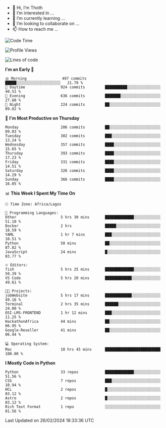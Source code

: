 <!---
thoth2357/thoth2357 is a ✨ special ✨ repository because its `README.md` (this file) appears on your GitHub profile.
You can click the Preview link to take a look at your changes.
--->

- 👋 Hi, I’m Thoth
- 👀 I’m interested in ...
- 🌱 I’m currently learning ...
- 💞️ I’m looking to collaborate on ...
- 📫 How to reach me ...




<!--START_SECTION:waka-->
![Code Time](http://img.shields.io/badge/Code%20Time-2%2C756%20hrs%204%20mins-blue)

![Profile Views](http://img.shields.io/badge/Profile%20Views-8-blue)

![Lines of code](https://img.shields.io/badge/From%20Hello%20World%20I%27ve%20Written-31.0%20million%20lines%20of%20code-blue)

**I'm an Early 🐤** 

```text
🌞 Morning                497 commits         █████░░░░░░░░░░░░░░░░░░░░   21.79 % 
🌆 Daytime                924 commits         ██████████░░░░░░░░░░░░░░░   40.51 % 
🌃 Evening                636 commits         ███████░░░░░░░░░░░░░░░░░░   27.88 % 
🌙 Night                  224 commits         ██░░░░░░░░░░░░░░░░░░░░░░░   09.82 % 
```
📅 **I'm Most Productive on Thursday** 

```text
Monday                   206 commits         ██░░░░░░░░░░░░░░░░░░░░░░░   09.03 % 
Tuesday                  302 commits         ███░░░░░░░░░░░░░░░░░░░░░░   13.24 % 
Wednesday                357 commits         ████░░░░░░░░░░░░░░░░░░░░░   15.65 % 
Thursday                 393 commits         ████░░░░░░░░░░░░░░░░░░░░░   17.23 % 
Friday                   331 commits         ████░░░░░░░░░░░░░░░░░░░░░   14.51 % 
Saturday                 326 commits         ████░░░░░░░░░░░░░░░░░░░░░   14.29 % 
Sunday                   366 commits         ████░░░░░░░░░░░░░░░░░░░░░   16.05 % 
```


📊 **This Week I Spent My Time On** 

```text
🕑︎ Time Zone: Africa/Lagos

💬 Programming Languages: 
Other                    5 hrs 30 mins       █████████████░░░░░░░░░░░░   51.10 % 
Docker                   2 hrs               █████░░░░░░░░░░░░░░░░░░░░   18.59 % 
YAML                     1 hr 7 mins         ███░░░░░░░░░░░░░░░░░░░░░░   10.51 % 
Python                   50 mins             ██░░░░░░░░░░░░░░░░░░░░░░░   07.82 % 
JavaScript               24 mins             █░░░░░░░░░░░░░░░░░░░░░░░░   03.77 % 

🔥 Editors: 
fish                     5 hrs 25 mins       █████████████░░░░░░░░░░░░   50.39 % 
VS Code                  5 hrs 20 mins       ████████████░░░░░░░░░░░░░   49.61 % 

🐱‍💻 Projects: 
jobWebsite               5 hrs 17 mins       ████████████░░░░░░░░░░░░░   49.16 % 
Terminal                 2 hrs 35 mins       ██████░░░░░░░░░░░░░░░░░░░   24.00 % 
OSI-LMS-FRONTEND         1 hr 12 mins        ███░░░░░░░░░░░░░░░░░░░░░░   11.25 % 
HackathonAfrica          44 mins             ██░░░░░░░░░░░░░░░░░░░░░░░   06.95 % 
Google-Reseller          41 mins             ██░░░░░░░░░░░░░░░░░░░░░░░   06.44 % 

💻 Operating System: 
Mac                      10 hrs 45 mins      █████████████████████████   100.00 % 
```

**I Mostly Code in Python** 

```text
Python                   33 repos            █████████████░░░░░░░░░░░░   51.56 % 
CSS                      7 repos             ███░░░░░░░░░░░░░░░░░░░░░░   10.94 % 
HCL                      2 repos             █░░░░░░░░░░░░░░░░░░░░░░░░   03.12 % 
Astro                    2 repos             █░░░░░░░░░░░░░░░░░░░░░░░░   03.12 % 
Rich Text Format         1 repo              ░░░░░░░░░░░░░░░░░░░░░░░░░   01.56 % 
```




 Last Updated on 26/02/2024 18:33:36 UTC
<!--END_SECTION:waka-->
<!--![](http://github-profile-summary-cards.vercel.app/api/cards/profile-details?username=thoth2357&theme=2077)

![](http://github-profile-summary-cards.vercel.app/api/cards/stats?username=thoth2357&theme=2077)![](http://github-profile-summary-cards.vercel.app/api/cards/productive-time?username=thoth2357&theme=2077&utcOffset=8) -->
